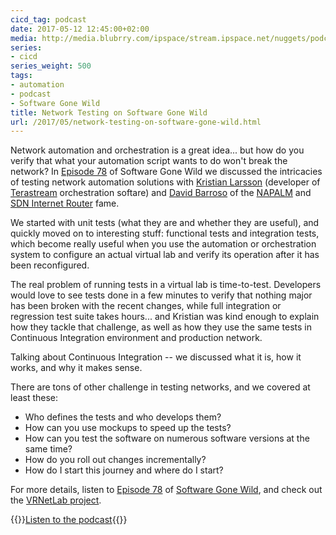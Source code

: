 ```yaml
---
cicd_tag: podcast
date: 2017-05-12 12:45:00+02:00
media: http://media.blubrry.com/ipspace/stream.ipspace.net/nuggets/podcast/Show_78-Network_Testing.mp3
series:
- cicd
series_weight: 500
tags:
- automation
- podcast
- Software Gone Wild
title: Network Testing on Software Gone Wild
url: /2017/05/network-testing-on-software-gone-wild.html
---
```

Network automation and orchestration is a great idea... but how do you verify that what your automation script wants to do won't break the network? In [Episode 78](http://media.blubrry.com/ipspace/stream.ipspace.net/nuggets/podcast/Show_78-Network_Testing.mp3) of Software Gone Wild we discussed the intricacies of testing network automation solutions with [Kristian Larsson](https://twitter.com/plajjan) (developer of [Terastream](https://blog.ipspace.net/2013/11/terastream-part-2-lightweight-4over6.html) orchestration softare) and [David Barroso](http://www.ipspace.net/Author:David_Barroso) of the [NAPALM](http://blog.ipspace.net/search?q=napalm) and [SDN Internet Router](http://blog.ipspace.net/search?q=sdn+internet+router) fame.
<!--more-->
We started with unit tests (what they are and whether they are useful), and quickly moved on to interesting stuff: functional tests and integration tests, which become really useful when you use the automation or orchestration system to configure an actual virtual lab and verify its operation after it has been reconfigured.

The real problem of running tests in a virtual lab is time-to-test. Developers would love to see tests done in a few minutes to verify that nothing major has been broken with the recent changes, while full integration or regression test suite takes hours... and Kristian was kind enough to explain how they tackle that challenge, as well as how they use the same tests in Continuous Integration environment and production network.

Talking about Continuous Integration -- we discussed what it is, how it works, and why it makes sense.

There are tons of other challenge in testing networks, and we covered at least these:

-   Who defines the tests and who develops them?
-   How can you use mockups to speed up the tests?
-   How can you test the software on numerous software versions at the same time?
-   How do you roll out changes incrementally?
-   How do I start this journey and where do I start?

For more details, listen to [Episode 78](http://media.blubrry.com/ipspace/stream.ipspace.net/nuggets/podcast/Show_78-Network_Testing.mp3) of [Software Gone Wild](http://www.ipspace.net/Podcast/Software_Gone_Wild), and check out the [VRNetLab project](https://github.com/plajjan/vrnetlab).

{{<jump>}}[Listen to the podcast](http://media.blubrry.com/ipspace/stream.ipspace.net/nuggets/podcast/Show_78-Network_Testing.mp3){{</jump>}}

